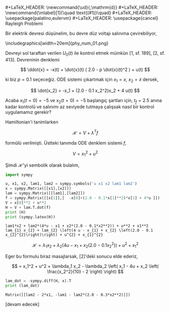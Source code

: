#+LaTeX_HEADER: \newcommand{\ud}{\,\mathrm{d}}
#+LaTeX_HEADER: \newcommand{\mlabel}[1]{\quad \text{(#1)}\quad}
#+LaTeX_HEADER: \usepackage{palatino,eulervm}
#+LaTeX_HEADER: \usepackage{cancel}
Rayleigh Problemi

Bir elektrik devresi düşünelim, bu devre düz voltajı salınıma çevirebiliyor, 

\includegraphics[width=20em]{phy_num_01.png}

Devreyi sol taraftan verilen $U_0(t)$ ile kontrol etmek mümkün [1,
sf. 189], [2, sf. 413]. Devreninin denklemi

$$
\ddot{x} = -x(t) + \dot{x}(t) ( 2.0 - p \dot{x}(t)^2 ) +  u(t)
$$

ki biz $p = 0.1$ seçeceğiz. ODE sistemi çıkartmak için $x_1 = x$, $x_2
= \dot{x}$ dersek,

$$
\dot{x_2} = -x_1 + (2.0 - 0.1 x_2^2)x_2 + 4 u(t)
$$

Acaba $x_1(t=0)=-5$ ve $x_2(t=0)=-5$ başlangıç şartları için,
$t_f=2.5$ anına kadar kontrolü ve salınımı az seviyede tutmaya
çalışsak nasıl bir kontrol uygulamamız gerekir?

Hamiltonian'i tanimlarken

$$
\mathcal{H} = V + \lambda^T f
$$

formülü verilmişti. Üstteki tanımda ODE denklem sistemi $f$,

$$
V = x_1^2 + u^2
$$

Şimdi $\mathcal{H}$'yi sembolik olarak bulalım,


```python
import sympy

u, x1, x2, lam1, lam2 = sympy.symbols('u x1 x2 lam1 lam2')
x = sympy.Matrix([[x1],[x2]])
lam = sympy.Matrix([[lam1],[lam2]])
f = sympy.Matrix([[x[1]],[  -x[0]+(2.0 - 0.1*x[1]**2)*x[1] + 4*u ]])
V = x[0]**2 + u**2
H = V + lam.T.dot(f)
print (H)
print (sympy.latex(H))
```

```text
lam1*x2 + lam2*(4*u - x1 + x2*(2.0 - 0.1*x2**2)) + u**2 + x1**2
lam_{1} x_{2} + lam_{2} \left(4 u - x_{1} + x_{2} \left(2.0 - 0.1 x_{2}^{2}\right)\right) + u^{2} + x_{1}^{2}
```

$$
\mathcal{H} = \lambda_{1} x_{2} + \lambda_{2} \left(4 u - x_{1} + x_{2} \left(2.0 - 0.1
x_{2}^{2}\right)\right) + u^{2} + x_{1}^{2}
$$

Eger bu formulu biraz masajlarsak, [2]'deki sonucu elde ederiz,

$$
= x_1^2 + u^2 + \lambda_1 x_2 - \lambda_2
\left( x_1 - 4u + x_2 \left( \frac{x_2^2}{10} - 2 \right)  \right)
$$

```python
lam_dot = -sympy.diff(H, x).T
print (lam_dot)
```

```text
Matrix([[lam2 - 2*x1, -lam1 - lam2*(2.0 - 0.3*x2**2)]])
```





[devam edecek]

